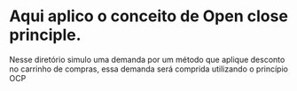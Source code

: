 # Aqui aplico o conceito de Open close principle.
Nesse diretório simulo uma demanda por um método que aplique desconto no carrinho de compras,
essa demanda será comprida utilizando o princípio OCP
